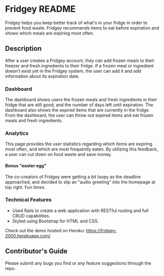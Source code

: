 # Fridgey README
Fridgey helps you keep better track of what's in your fridge in order to prevent food waste. Fridgey recommends items to eat before expiration and shows which meals are expiring most often.

## Description
After a user creates a Fridgey account, they can add frozen meals to their freezer and fresh ingredients to their fridge.  If a frozen meal or ingredient doesn't exist yet in the Fridgey system, the user can add it and add information about its expiration date.

### Dashboard
The dashboard shows users the frozen meals and fresh ingredients in their fridge that are still good, and the number of days left until expiration.  The dashboard also shows the expired items that are currently in the fridge.  From the dashboard, the user can throw out expired items and eat frozen meals and fresh ingredients.  

### Analytics
This page provides the user statistics regarding which items are expiring most often, and which are most frequently eaten.  By utilizing this feedback, a user can cut down on food waste and save money.

#### Bonus "easter egg"
The co-creators of Fridgey were getting a bit loopy as the deadline approached, and decided to slip an "audio greeting" into the homepage at top right.  Fun times.   

### Technical Features
+ Used Rails to create a web application with RESTful routing and full CRUD capabilities.
+ Styled using Bootstrap for HTML and CSS.

Check out the demo hosted on Heroku: https://fridgey-2000.herokuapp.com/

## Contributor's Guide
Please submit any bugs you find or any feature suggestions through the repo.
